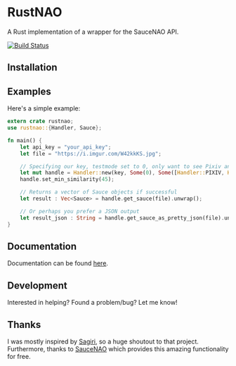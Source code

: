 # RustNAO

A Rust implementation of a wrapper for the SauceNAO API.

[![Build Status](https://travis-ci.com/ClementTsang/RustNAO.svg?token=1wvzVgp94E1TZyPNs8JF&branch=master)](https://travis-ci.com/ClementTsang/RustNAO)

## Installation

## Examples
Here's a simple example:
```rust
extern crate rustnao;
use rustnao::{Handler, Sauce};

fn main() {
	let api_key = "your_api_key";
	let file = "https://i.imgur.com/W42kkKS.jpg";

	// Specifying our key, testmode set to 0, only want to see Pixiv and Sankaku using a mask, nothing excluded, no one specific source, and 999 results at most
	let mut handle = Handler::new(key, Some(0), Some([Handler::PIXIV, Handler::SANKAKU_CHANNEL].to_vec()), Some([].to_vec()), None, Some(999));
	handle.set_min_similarity(45);

	// Returns a vector of Sauce objects if successful
	let result : Vec<Sauce> = handle.get_sauce(file).unwrap();

	// Or perhaps you prefer a JSON output
	let result_json : String = handle.get_sauce_as_pretty_json(file).unwrap();
}
```

## Documentation
Documentation can be found [here]().

## Development
Interested in helping?  Found a problem/bug?  Let me know!

## Thanks
I was mostly inspired by [Sagiri](https://github.com/ClarityCafe/Sagiri), so a huge shoutout to that project.  Furthermore, thanks to [SauceNAO](https://saucenao.com/) which provides this amazing functionality for free.